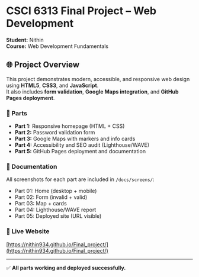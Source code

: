 # CSCI 6313 Final Project – Web Development

**Student:** Nithin  
**Course:** Web Development Fundamentals  

## 🌐 Project Overview
This project demonstrates modern, accessible, and responsive web design using **HTML5**, **CSS3**, and **JavaScript**.  
It also includes **form validation**, **Google Maps integration**, and **GitHub Pages deployment**.

### 🧩 Parts
- **Part 1:** Responsive homepage (HTML + CSS)
- **Part 2:** Password validation form
- **Part 3:** Google Maps with markers and info cards
- **Part 4:** Accessibility and SEO audit (Lighthouse/WAVE)
- **Part 5:** GitHub Pages deployment and documentation

### 📸 Documentation
All screenshots for each part are included in `/docs/screens/`:
- Part 01: Home (desktop + mobile)
- Part 02: Form (invalid + valid)
- Part 03: Map + cards
- Part 04: Lighthouse/WAVE report
- Part 05: Deployed site (URL visible)

### 🔗 Live Website
[https://nithin934.github.io/Final_project/](https://nithin934.github.io/Final_project/)

---
✅ **All parts working and deployed successfully.**
